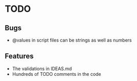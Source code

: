 # TODO

## Bugs

* @values in script files can be strings as well as numbers

## Features

* The validations in IDEAS.md
* Hundreds of TODO comments in the code
